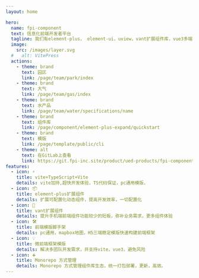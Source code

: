 ```yaml
---
layout: home

hero:
  name: fpi-component
  text: 信息化前端开发者平台
  tagline: 我们有element-plus， element-ui，uview，vant扩展组件库，vue3多端模版，前端脚手架，地图样例，echarts样例等等，带你走近信息化的前端技术栈
  image:
    src: /images/layer.svg
  #   alt: VitePress
  actions:
    - theme: brand
      text: 园区
      link: /page/team/park/index
    - theme: brand
      text: 大气
      link: /page/team/gas/index
    - theme: brand
      text: 水产品
      link: /page/team/water/specifications/name
    - theme: brand
      text: 组件库
      link: /page/component/element-plus-expand/quickstart
    - theme: brand
      text: 模版
      link: /page/template/public/cli
    - theme: alt
      text: 在GitLab上查看
      link: https://git.fpi-inc.site/product/ued-products/fpi-component
features:
  - icon: ⚡️
    title: vite+TypeScript+Vite
    details: vite加持,超快开发体验，TS代码保证，pc通用模版，
  - icon: 📦
    title: element-plus扩展组件
    details: 扩展可配置化动态组件，提高开发效率，一切配置化
  - icon: 🖖
    title: vant扩展组件
    details: 提升手机端前端组件功能较少的短板，弥补业务需求，更多组件体验
  - icon: 🛠️
    title: 前端模版脚手架
    details: pc通用，mapbox地图，H5三端稳定模版快速构建前端框架
  - icon: 💡
    title: 微前端框架模版
    details: 解决多团队开发需求，并支持vite，vue3，避免风险
  - icon: ➕
    title: Monorepo 方式管理
    details: Monorepo 方式管理组件库生态，统一打包部署，更新，高效。
---
```


<script setup>
import gptTools from './.vitepress/components/gpt-tools.vue'
import { onMounted, createApp } from 'vue'
 onMounted(() => {
    const hasGpt = !!document.getElementById('gpt-dom')
    if(hasGpt) return
    const divDom = document.createElement('div');
    divDom.setAttribute('id', 'gpt-dom')
    document.body.appendChild(divDom);
    const dom = createApp(gptTools)
    dom.mount('#gpt-dom').$el
 })
</script>